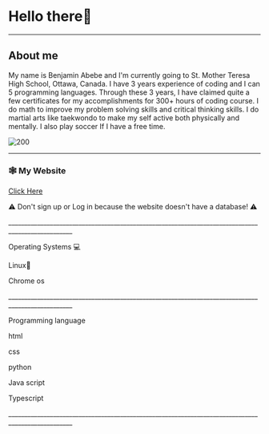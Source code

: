 <html>
 <body>
<h1>Hello there👋</h1>

________________________________________________________
<h2>About me</h2> 

 <p>My name is Benjamin Abebe and I'm currently going to St. Mother Teresa High School, Ottawa, Canada. I have 3 years experience of coding and I can 5 programming languages. Through these 3 years, I have claimed quite a few certificates for my accomplishments for 300+ hours of coding course. I do math to improve my problem solving skills and critical thinking skills. I do martial arts like taekwondo to make my self active both physically and mentally. I also play soccer If I have a free time.</p>
 
![200](https://github.com/user-attachments/assets/651b2325-7f46-4bf3-8797-011f15a7cfa5)
__________________________________________________________________________________________________
<h3> 🕸️ My Website </h3>
<p><a href="https://goldghost231.github.io/My-website/">Click Here</a></p>

<p>⚠︎ Don't sign up or Log in because the website doesn't have a database! ⚠︎ </p>
__________________________________________________________________________________________________
 <p>Operating Systems 💻</p>
 <p>Linux🐧</p>
<p>Chrome os</p>
__________________________________________________________________________________________________
 <p>Programming language </p>
 <p>html</p>
 <p>css</p>
 <p>python</p> 
 <p>Java script</p>
 Typescript</p>
__________________________________________________________________________________________________
 </body>
</html>
